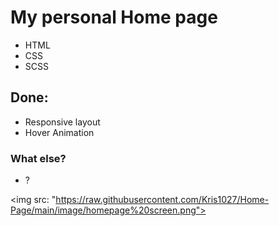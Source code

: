 <h1>My personal Home page</h1>
<ul>
    <li>HTML</li>
    <li>CSS</li>
    <li>SCSS</li>
</ul>

<h2>Done:</h2>
<ul>
    <li>Responsive layout</li>
    <li>Hover Animation</li>
</ul>

<h3>What else?</h3>
<ul>
    <li>?</li>
</ul>

<img src: "https://raw.githubusercontent.com/Kris1027/Home-Page/main/image/homepage%20screen.png">
